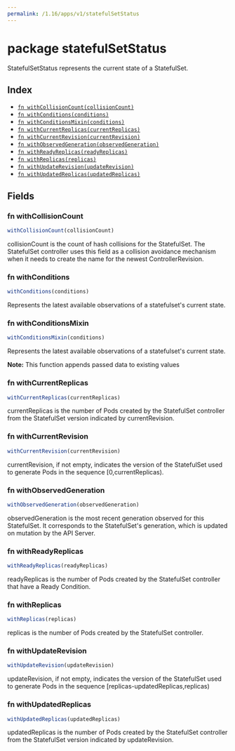 ```yaml
---
permalink: /1.16/apps/v1/statefulSetStatus
---
```


# package statefulSetStatus

StatefulSetStatus represents the current state of a StatefulSet.

## Index

* [`fn withCollisionCount(collisionCount)`](#fn-withcollisioncount)
* [`fn withConditions(conditions)`](#fn-withconditions)
* [`fn withConditionsMixin(conditions)`](#fn-withconditionsmixin)
* [`fn withCurrentReplicas(currentReplicas)`](#fn-withcurrentreplicas)
* [`fn withCurrentRevision(currentRevision)`](#fn-withcurrentrevision)
* [`fn withObservedGeneration(observedGeneration)`](#fn-withobservedgeneration)
* [`fn withReadyReplicas(readyReplicas)`](#fn-withreadyreplicas)
* [`fn withReplicas(replicas)`](#fn-withreplicas)
* [`fn withUpdateRevision(updateRevision)`](#fn-withupdaterevision)
* [`fn withUpdatedReplicas(updatedReplicas)`](#fn-withupdatedreplicas)

## Fields

### fn withCollisionCount

```ts
withCollisionCount(collisionCount)
```

collisionCount is the count of hash collisions for the StatefulSet. The StatefulSet controller uses this field as a collision avoidance mechanism when it needs to create the name for the newest ControllerRevision.

### fn withConditions

```ts
withConditions(conditions)
```

Represents the latest available observations of a statefulset's current state.

### fn withConditionsMixin

```ts
withConditionsMixin(conditions)
```

Represents the latest available observations of a statefulset's current state.

**Note:** This function appends passed data to existing values

### fn withCurrentReplicas

```ts
withCurrentReplicas(currentReplicas)
```

currentReplicas is the number of Pods created by the StatefulSet controller from the StatefulSet version indicated by currentRevision.

### fn withCurrentRevision

```ts
withCurrentRevision(currentRevision)
```

currentRevision, if not empty, indicates the version of the StatefulSet used to generate Pods in the sequence [0,currentReplicas).

### fn withObservedGeneration

```ts
withObservedGeneration(observedGeneration)
```

observedGeneration is the most recent generation observed for this StatefulSet. It corresponds to the StatefulSet's generation, which is updated on mutation by the API Server.

### fn withReadyReplicas

```ts
withReadyReplicas(readyReplicas)
```

readyReplicas is the number of Pods created by the StatefulSet controller that have a Ready Condition.

### fn withReplicas

```ts
withReplicas(replicas)
```

replicas is the number of Pods created by the StatefulSet controller.

### fn withUpdateRevision

```ts
withUpdateRevision(updateRevision)
```

updateRevision, if not empty, indicates the version of the StatefulSet used to generate Pods in the sequence [replicas-updatedReplicas,replicas)

### fn withUpdatedReplicas

```ts
withUpdatedReplicas(updatedReplicas)
```

updatedReplicas is the number of Pods created by the StatefulSet controller from the StatefulSet version indicated by updateRevision.